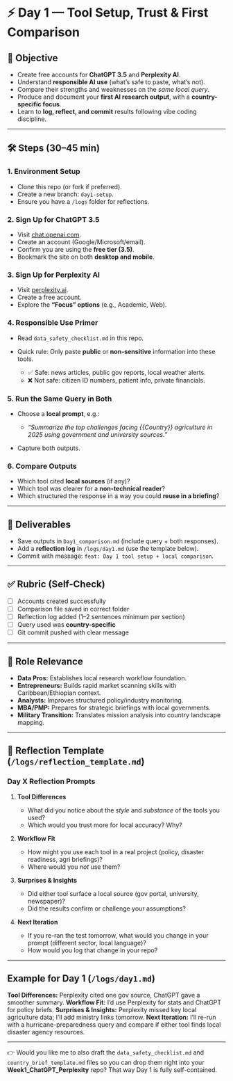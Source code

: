 # ⚡ Day 1 — Tool Setup, Trust & First Comparison

## 📌 Objective

* Create free accounts for **ChatGPT 3.5** and **Perplexity AI**.
* Understand **responsible AI use** (what’s safe to paste, what’s not).
* Compare their strengths and weaknesses on the *same local query*.
* Produce and document your **first AI research output**, with a **country-specific focus**.
* Learn to **log, reflect, and commit** results following vibe coding discipline.

---

## 🛠 Steps (30–45 min)

### 1. Environment Setup

* Clone this repo (or fork if preferred).
* Create a new branch: `day1-setup`.
* Ensure you have a `/logs` folder for reflections.

### 2. Sign Up for ChatGPT 3.5

* Visit [chat.openai.com](https://chat.openai.com).
* Create an account (Google/Microsoft/email).
* Confirm you are using the **free tier (3.5)**.
* Bookmark the site on both **desktop and mobile**.

### 3. Sign Up for Perplexity AI

* Visit [perplexity.ai](https://www.perplexity.ai).
* Create a free account.
* Explore the **“Focus” options** (e.g., Academic, Web).

### 4. Responsible Use Primer

* Read `data_safety_checklist.md` in this repo.
* Quick rule: Only paste **public** or **non-sensitive** information into these tools.

  * ✅ Safe: news articles, public gov reports, local weather alerts.
  * ❌ Not safe: citizen ID numbers, patient info, private financials.

### 5. Run the Same Query in Both

* Choose a **local prompt**, e.g.:

  * *“Summarize the top challenges facing {{Country}} agriculture in 2025 using government and university sources.”*
* Capture both outputs.

### 6. Compare Outputs

* Which tool cited **local sources** (if any)?
* Which tool was clearer for a **non-technical reader**?
* Which structured the response in a way you could **reuse in a briefing**?

---

## 📂 Deliverables

* Save outputs in `Day1_comparison.md` (include query + both responses).
* Add a **reflection log** in `/logs/day1.md` (use the template below).
* Commit with message: `feat: Day 1 tool setup + local comparison`.

---

## ✅ Rubric (Self-Check)

* [ ] Accounts created successfully
* [ ] Comparison file saved in correct folder
* [ ] Reflection log added (1–2 sentences minimum per section)
* [ ] Query used was **country-specific**
* [ ] Git commit pushed with clear message

---

## 🎯 Role Relevance

* **Data Pros:** Establishes local research workflow foundation.
* **Entrepreneurs:** Builds rapid market scanning skills with Caribbean/Ethiopian context.
* **Analysts:** Improves structured policy/industry monitoring.
* **MBA/PMP:** Prepares for strategic briefings with local governments.
* **Military Transition:** Translates mission analysis into country landscape mapping.

---

## 📝 Reflection Template (`/logs/reflection_template.md`)

### Day X Reflection Prompts

1. **Tool Differences**

   * What did you notice about the *style* and *substance* of the tools you used?
   * Which would you trust more for local accuracy? Why?

2. **Workflow Fit**

   * How might you use each tool in a real project (policy, disaster readiness, agri briefings)?
   * Where would you *not* use them?

3. **Surprises & Insights**

   * Did either tool surface a local source (gov portal, university, newspaper)?
   * Did the results confirm or challenge your assumptions?

4. **Next Iteration**

   * If you re-ran the test tomorrow, what would you change in your prompt (different sector, local language)?
   * How would you log that change in your repo?

---

## Example for Day 1 (`/logs/day1.md`)

**Tool Differences:** Perplexity cited one gov source, ChatGPT gave a smoother summary.
**Workflow Fit:** I’d use Perplexity for stats and ChatGPT for policy briefs.
**Surprises & Insights:** Perplexity missed key local agriculture data; I’ll add ministry links tomorrow.
**Next Iteration:** I’ll re-run with a hurricane-preparedness query and compare if either tool finds local disaster agency resources.

---

👉 Would you like me to also draft the `data_safety_checklist.md` and `country_brief_template.md` files so you can drop them right into your **Week1\_ChatGPT\_Perplexity** repo? That way Day 1 is fully self-contained.
